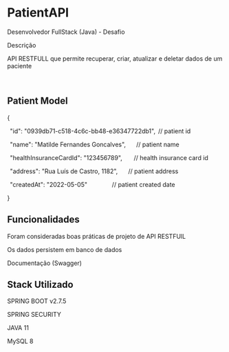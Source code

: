 # PatientAPI

Desenvolvedor FullStack (Java) - Desafio   

Descrição  

API RESTFULL que permite recuperar, criar, atualizar e deletar dados de um paciente  

  

## Patient Model  

{  

  "id": "0939db71-c518-4c6c-bb48-e36347722db1",  // patient id   

  "name": "Matilde Fernandes Goncalves",         // patient name  

  "healthInsuranceCardId": "123456789",          // health insurance card id  

  "address": "Rua Luís de Castro, 1182",         // patient address  

  "createdAt": "2022-05-05"                      // patient created date  

}  

## Funcionalidades  

Foram consideradas boas práticas de projeto de API RESTFUlL  

Os dados persistem em banco de dados  

Documentação (Swagger)
  
  
## Stack Utilizado  

SPRING BOOT v2.7.5 

SPRING SECURITY

JAVA 11

MySQL 8  
